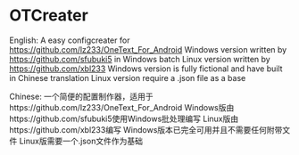 # OTCreater
English:
A easy configcreater for https://github.com/lz233/OneText_For_Android
Windows version written by https://github.com/sfubuki5 in Windows batch
Linux version written by https://github.com/xbl233
Windows version is fully fictional and have built in Chinese translation
Linux version require a .json file as a base

Chinese:
一个简便的配置制作器，适用于https://github.com/lz233/OneText_For_Android
Windows版由https://github.com/sfubuki5使用Windows批处理编写
Linux版由https://github.com/xbl233编写
Windows版本已完全可用并且不需要任何附带文件
Linux版需要一个.json文件作为基础
